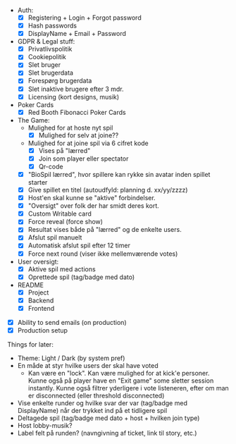 - Auth:
  - [x] Registering + Login + Forgot password
  - [x] Hash passwords
  - [x] DisplayName + Email + Password
- GDPR & Legal stuff:
  - [x] Privatlivspolitik
  - [x] Cookiepolitik
  - [x] Slet bruger
  - [x] Slet brugerdata
  - [x] Forespørg brugerdata
  - [x] Slet inaktive brugere efter 3 mdr.
  - [x] Licensing (kort designs, musik)
- Poker Cards
  - [x] Red Booth Fibonacci Poker Cards
- The Game:
  - Mulighed for at hoste nyt spil
    - [x] Mulighed for selv at joine??
  - Mulighed for at joine spil via 6 cifret kode
    - [x] Vises på "lærred"
    - [x] Join som player eller spectator
    - [x] Qr-code
  - [x] "BioSpil lærred", hvor spillere kan rykke sin avatar inden spillet starter
  - [x] Give spillet en titel (autoudfyld: planning d. xx/yy/zzzz)
  - [x] Host'en skal kunne se "aktive" forbindelser.
  - [x] "Oversigt" over folk der har smidt deres kort.
  - [x] Custom Writable card
  - [x] Force reveal (force show)
  - [x] Resultat vises både på "lærred" og de enkelte users.
  - [x] Afslut spil manuelt
  - [x] Automatisk afslut spil efter 12 timer
  - [x] Force next round (viser ikke mellemværende votes)
- User oversigt:
  - [x] Aktive spil med actions
  - [x] Oprettede spil (tag/badge med dato)
- README
  - [x] Project
  - [x] Backend
  - [x] Frontend
- [x] Ability to send emails (on production)
- [x] Production setup

Things for later:
  - Theme: Light / Dark (by system pref)
  - En måde at styr hvilke users der skal have voted
    - Kan være en "lock". Kan være mulighed for at kick'e personer. Kunne også på player have en "Exit game" some sletter session instantly. Kunne også filtrer yderligere i vote listeneren, efter om man er disconnected (eller threshold disconnected)
  - Vise enkelte runder og hvilke svar der var (tag/badge med DisplayName) når der trykket ind på et tidligere spil
  - Deltagede spil (tag/badge med dato + host + hvilken join type)
  - Host lobby-musik?
  - Label felt på runden? (navngivning af ticket, link til story, etc.)
